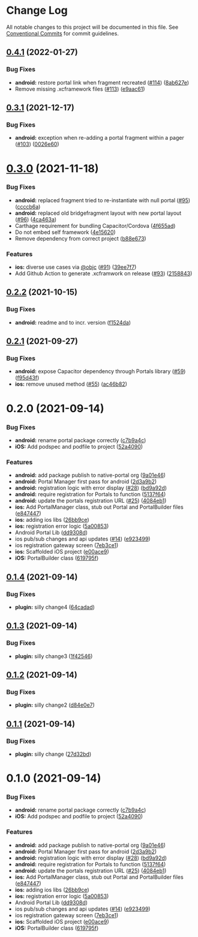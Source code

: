 # Change Log

All notable changes to this project will be documented in this file.
See [Conventional Commits](https://conventionalcommits.org) for commit guidelines.

## [0.4.1](https://github.com/ionic-team/ionic-portals/compare/0.4.0...0.4.1) (2022-01-27)


### Bug Fixes

* **android:** restore portal link when fragment recreated ([#114](https://github.com/ionic-team/ionic-portals/issues/114)) ([8ab627e](https://github.com/ionic-team/ionic-portals/commit/8ab627e3ae7af079a095e9deb5a59e13ec7ceffa))
* Remove missing .xcframework files ([#113](https://github.com/ionic-team/ionic-portals/issues/113)) ([e9aac61](https://github.com/ionic-team/ionic-portals/commit/e9aac611ebe05d5d52f503486ac26eb6a7f25709))





## [0.3.1](https://github.com/ionic-team/ionic-portals/compare/0.3.0...0.3.1) (2021-12-17)


### Bug Fixes

* **android:** exception when re-adding a portal fragment within a pager ([#103](https://github.com/ionic-team/ionic-portals/issues/103)) ([0026e60](https://github.com/ionic-team/ionic-portals/commit/0026e601ba6c847e463de010b21ce203389f9ce1))





# [0.3.0](https://github.com/ionic-team/ionic-portals/compare/0.3.0-pre...0.3.0) (2021-11-18)


### Bug Fixes

* **android:** replaced fragment tried to re-instantiate with null portal ([#95](https://github.com/ionic-team/ionic-portals/issues/95)) ([ccccb6a](https://github.com/ionic-team/ionic-portals/commit/ccccb6a5a7eba8f235a7674518a62add2f2c1670))
* **android:** replaced old bridgefragment layout with new portal layout ([#96](https://github.com/ionic-team/ionic-portals/issues/96)) ([4ca463a](https://github.com/ionic-team/ionic-portals/commit/4ca463ab8cfff70e783b99ac5231f339508b2265))
* Carthage requirement for bundling Capacitor/Cordova ([4f655ad](https://github.com/ionic-team/ionic-portals/commit/4f655adbb1279a808e26c32a252cb46bcb96eb04))
* Do not embed self framework ([4e15620](https://github.com/ionic-team/ionic-portals/commit/4e15620ee4872c4f047597d73cffadf8b21b9cca))
* Remove dependency from correct project ([b88e673](https://github.com/ionic-team/ionic-portals/commit/b88e67367d140016fb2d8269a07b10f8048fb57c))


### Features

* **ios:** diverse use cases via [@objc](https://github.com/objc) ([#91](https://github.com/ionic-team/ionic-portals/issues/91)) ([39ee7f7](https://github.com/ionic-team/ionic-portals/commit/39ee7f7d2945420a7e3ef24064ea951f2c7e0e48))
* Add Github Action to generate .xcframwork on release ([#93](https://github.com/ionic-team/ionic-portals/issues/93)) ([2158843](https://github.com/ionic-team/ionic-portals/commit/215884321f037feeea07a8cb09246bc1264b8d19))





## [0.2.2](https://github.com/ionic-team/ionic-portals/compare/0.2.1...0.2.2) (2021-10-15)


### Bug Fixes

* **android:** readme and to incr. version ([f1524da](https://github.com/ionic-team/ionic-portals/commit/f1524dad01c9121b15cc88cfa158909e507be80c))





## [0.2.1](https://github.com/ionic-team/ionic-portals/compare/0.2.0...0.2.1) (2021-09-27)


### Bug Fixes

* **android:** expose Capacitor dependency through Portals library ([#59](https://github.com/ionic-team/ionic-portals/issues/59)) ([f95d43f](https://github.com/ionic-team/ionic-portals/commit/f95d43f337821b2aafdaba1a58fbb50c0fcc6d30))
* **ios:** remove unused method ([#55](https://github.com/ionic-team/ionic-portals/issues/55)) ([ac46b82](https://github.com/ionic-team/ionic-portals/commit/ac46b822c1e92048b58812a54ed2cc22b676a9a2))





# 0.2.0 (2021-09-14)


### Bug Fixes

* **android:** rename portal package correctly ([c7b9a4c](https://github.com/ionic-team/ionic-portals/commit/c7b9a4c4753f30c1401a64a4ee8e0bae5cfc8018))
* **iOS:** Add podspec and podfile to project ([52a4090](https://github.com/ionic-team/ionic-portals/commit/52a409048e2d4860e5afe692b711326eff8397f2))


### Features

* **android:** add package publish to native-portal org ([9a01e46](https://github.com/ionic-team/ionic-portals/commit/9a01e469a4f60191aa88f837a4fc6a6105d4698e))
* **android:** Portal Manager first pass for android ([2d3a9b2](https://github.com/ionic-team/ionic-portals/commit/2d3a9b2981738d3584d00a829a8677179bce229f))
* **android:** registration logic with error display ([#28](https://github.com/ionic-team/ionic-portals/issues/28)) ([bd9a92d](https://github.com/ionic-team/ionic-portals/commit/bd9a92de7cc1d80683903835e67dfeb4386dbfd5))
* **android:** require registration for Portals to function ([5137f64](https://github.com/ionic-team/ionic-portals/commit/5137f64e5da07c3215ddc041c29b77aef877a3f7))
* **android:** update the portals registration URL ([#25](https://github.com/ionic-team/ionic-portals/issues/25)) ([4084eb1](https://github.com/ionic-team/ionic-portals/commit/4084eb176d0b233f940731bbdf2edffbd61d2043))
* **ios:** Add PortalManager class, stub out Portal and PortalBuilder files ([e847447](https://github.com/ionic-team/ionic-portals/commit/e8474478b0a1bc50730dbdd8509bfc73d75250fb))
* **ios:** adding ios libs ([26bb9ce](https://github.com/ionic-team/ionic-portals/commit/26bb9ce981668157f07441502713eda8ce419eab))
* **ios:** registration error logic ([5a00853](https://github.com/ionic-team/ionic-portals/commit/5a0085344d8ac0f43b64c7ce6a69ed09ba1a20c8))
* Android Portal Lib ([dd9308d](https://github.com/ionic-team/ionic-portals/commit/dd9308df2b22c9902e0fcb6d0a006e33db5d5cc8))
* ios pub/sub changes and api updates ([#14](https://github.com/ionic-team/ionic-portals/issues/14)) ([e923499](https://github.com/ionic-team/ionic-portals/commit/e923499302005e312cb9412b498ba9b34504a6f6))
* ios registration gateway screen ([7eb3ce1](https://github.com/ionic-team/ionic-portals/commit/7eb3ce1628365c16e31a7e3282ec0568195b4124))
* **ios:** Scaffolded iOS project ([e00ace9](https://github.com/ionic-team/ionic-portals/commit/e00ace93512994001fe60107d15c54cd65fab530))
* **iOS:** PortalBuilder class ([619795f](https://github.com/ionic-team/ionic-portals/commit/619795f4fb27d16babe615c563ce9f5fb64df1cc))





## [0.1.4](https://github.com/ionic-team/ionic-portals/compare/0.1.3...0.1.4) (2021-09-14)


### Bug Fixes

* **plugin:** silly change4 ([64cadad](https://github.com/ionic-team/ionic-portals/commit/64cadadc90c08ee3b51941f4a7438b24ff59b5c9))





## [0.1.3](https://github.com/ionic-team/ionic-portals/compare/0.1.2...0.1.3) (2021-09-14)


### Bug Fixes

* **plugin:** silly change3 ([1f42546](https://github.com/ionic-team/ionic-portals/commit/1f4254692800fbae2423df1ece7d13139f651c2e))





## [0.1.2](https://github.com/ionic-team/ionic-portals/compare/0.1.1...0.1.2) (2021-09-14)


### Bug Fixes

* **plugin:** silly change2 ([d84e0e7](https://github.com/ionic-team/ionic-portals/commit/d84e0e7db7caa61cee4d0c9d910d287365e35e12))





## [0.1.1](https://github.com/ionic-team/ionic-portals/compare/0.1.0...0.1.1) (2021-09-14)


### Bug Fixes

* **plugin:** silly change ([27d32bd](https://github.com/ionic-team/ionic-portals/commit/27d32bd5c3de4dd1e59a43ff362e2eb450ebdfba))





# 0.1.0 (2021-09-14)


### Bug Fixes

* **android:** rename portal package correctly ([c7b9a4c](https://github.com/ionic-team/ionic-portals/commit/c7b9a4c4753f30c1401a64a4ee8e0bae5cfc8018))
* **iOS:** Add podspec and podfile to project ([52a4090](https://github.com/ionic-team/ionic-portals/commit/52a409048e2d4860e5afe692b711326eff8397f2))


### Features

* **android:** add package publish to native-portal org ([9a01e46](https://github.com/ionic-team/ionic-portals/commit/9a01e469a4f60191aa88f837a4fc6a6105d4698e))
* **android:** Portal Manager first pass for android ([2d3a9b2](https://github.com/ionic-team/ionic-portals/commit/2d3a9b2981738d3584d00a829a8677179bce229f))
* **android:** registration logic with error display ([#28](https://github.com/ionic-team/ionic-portals/issues/28)) ([bd9a92d](https://github.com/ionic-team/ionic-portals/commit/bd9a92de7cc1d80683903835e67dfeb4386dbfd5))
* **android:** require registration for Portals to function ([5137f64](https://github.com/ionic-team/ionic-portals/commit/5137f64e5da07c3215ddc041c29b77aef877a3f7))
* **android:** update the portals registration URL ([#25](https://github.com/ionic-team/ionic-portals/issues/25)) ([4084eb1](https://github.com/ionic-team/ionic-portals/commit/4084eb176d0b233f940731bbdf2edffbd61d2043))
* **ios:** Add PortalManager class, stub out Portal and PortalBuilder files ([e847447](https://github.com/ionic-team/ionic-portals/commit/e8474478b0a1bc50730dbdd8509bfc73d75250fb))
* **ios:** adding ios libs ([26bb9ce](https://github.com/ionic-team/ionic-portals/commit/26bb9ce981668157f07441502713eda8ce419eab))
* **ios:** registration error logic ([5a00853](https://github.com/ionic-team/ionic-portals/commit/5a0085344d8ac0f43b64c7ce6a69ed09ba1a20c8))
* Android Portal Lib ([dd9308d](https://github.com/ionic-team/ionic-portals/commit/dd9308df2b22c9902e0fcb6d0a006e33db5d5cc8))
* ios pub/sub changes and api updates ([#14](https://github.com/ionic-team/ionic-portals/issues/14)) ([e923499](https://github.com/ionic-team/ionic-portals/commit/e923499302005e312cb9412b498ba9b34504a6f6))
* ios registration gateway screen ([7eb3ce1](https://github.com/ionic-team/ionic-portals/commit/7eb3ce1628365c16e31a7e3282ec0568195b4124))
* **ios:** Scaffolded iOS project ([e00ace9](https://github.com/ionic-team/ionic-portals/commit/e00ace93512994001fe60107d15c54cd65fab530))
* **iOS:** PortalBuilder class ([619795f](https://github.com/ionic-team/ionic-portals/commit/619795f4fb27d16babe615c563ce9f5fb64df1cc))
